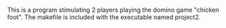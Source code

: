 This is a program stimulating 2 players playing the domino game "chicken foot". The makefile is included with the executable named project2. 
